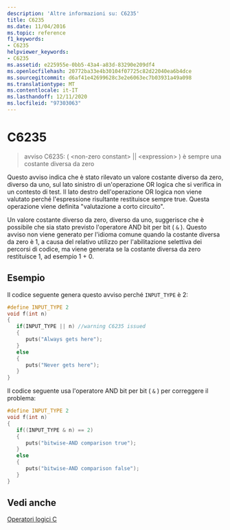 ```yaml
---
description: 'Altre informazioni su: C6235'
title: C6235
ms.date: 11/04/2016
ms.topic: reference
f1_keywords:
- C6235
helpviewer_keywords:
- C6235
ms.assetid: e225955e-0bb5-43a4-a83d-83290e209df4
ms.openlocfilehash: 20772ba33e4b30104f07725c82d22040ea6b4dce
ms.sourcegitcommit: d6af41e42699628c3e2e6063ec7b03931a49a098
ms.translationtype: MT
ms.contentlocale: it-IT
ms.lasthandoff: 12/11/2020
ms.locfileid: "97303063"
---
```

# <a name="c6235"></a>C6235

> avviso C6235: ( \<non-zero constant> &#124;&#124; \<expression> ) è sempre una costante diversa da zero

Questo avviso indica che è stato rilevato un valore costante diverso da zero, diverso da uno, sul lato sinistro di un'operazione OR logica che si verifica in un contesto di test. Il lato destro dell'operazione OR logica non viene valutato perché l'espressione risultante restituisce sempre true. Questa operazione viene definita "valutazione a corto circuito".

Un valore costante diverso da zero, diverso da uno, suggerisce che è possibile che sia stato previsto l'operatore AND bit per bit ( `&` ). Questo avviso non viene generato per l'idioma comune quando la costante diversa da zero è 1, a causa del relativo utilizzo per l'abilitazione selettiva dei percorsi di codice, ma viene generata se la costante diversa da zero restituisce 1, ad esempio 1 + 0.

## <a name="example"></a>Esempio

Il codice seguente genera questo avviso perché `INPUT_TYPE` è 2:

```cpp
#define INPUT_TYPE 2
void f(int n)
{
   if(INPUT_TYPE || n) //warning C6235 issued
   {
      puts("Always gets here");
   }
   else
   {
      puts("Never gets here");
   }
}
```

Il codice seguente usa l'operatore AND bit per bit ( `&` ) per correggere il problema:

```cpp
#define INPUT_TYPE 2
void f(int n)
{
   if((INPUT_TYPE & n) == 2)
   {
      puts("bitwise-AND comparison true");
   }
   else
   {
      puts("bitwise-AND comparison false");
   }
}
```

## <a name="see-also"></a>Vedi anche

[Operatori logici C](../c-language/c-logical-operators.md)
